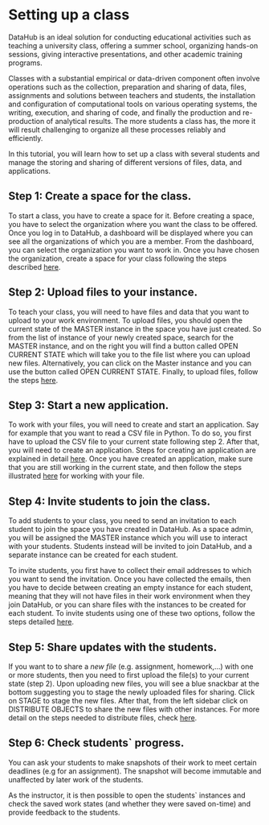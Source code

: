 # Setting up a class

DataHub is an ideal solution for conducting educational activities such as teaching a university class, offering a summer school, organizing hands-on sessions, giving interactive presentations, and other academic training programs.

Classes with a substantial empirical or data-driven component often involve operations such as the collection, preparation and sharing of data, files, assignments and solutions between teachers and students, the installation and configuration of computational tools on various operating systems, the writing, execution, and sharing of code, and finally the production and re-production of analytical results. The more students a class has, the more it will result challenging to organize all these processes reliably and efficiently.

In this tutorial, you will learn how to set up a class with several students and manage the storing and sharing of different versions of files, data, and applications.

## Step 1: Create a space for the class.

To start a class, you have to create a space for it. Before creating a space, you have to select the organization where you want the class to be offered. Once you log in to DataHub, a dashboard will be displayed where you can see all the organizations of which you are a member. From the dashboard, you can select the organization you want to work in. Once you have chosen the organization, create a space for your class following the steps described [here](../actions/create-a-space.md).

## Step 2: Upload files to your instance.

To teach your class, you will need to have files and data that you want to upload to your work environment. To upload files, you should open the current state of the MASTER instance in the space you have just created. So from the list of instance of your newly created space, search for the MASTER instance, and on the right you will find a button called OPEN CURRENT STATE which will take you to the file list where you can upload new files. Alternatively, you can click on the Master instance and you can use the button called OPEN CURRENT STATE. Finally, to upload files, follow the steps [here](../actions/upload-new-files.md).

## Step 3: Start a new application.

To work with your files, you will need to create and start an application. Say for example that you want to read a CSV file in Python. To do so, you first have to upload the CSV file to your current state following step 2. After that, you will need to create an application. Steps for creating an application are explained in detail [here](../actions/create-an-application.md). Once you have created an application, make sure that you are still working in the current state, and then follow the steps illustrated [here](../actions/start-an-application.md) for working with your file.

## Step 4: Invite students to join the class.

To add students to your class, you need to send an invitation to each student to join the space you have created in DataHub. As a space admin, you will be assigned the MASTER instance which you will use to interact with your students. Students instead will be invited to join DataHub, and a separate instance can be created for each student.   
  
To invite students, you first have to collect their email addresses to which you want to send the invitation. Once you have collected the emails, then you have to decide between creating an empty instance for each student, meaning that they will not have files in their work environment when they join DataHub, or you can share files with the instances to be created for each student. To invite students using one of these two options, follow the steps detailed [here](../actions/create-an-instance.md).

## Step 5: Share updates with the students.

If you want to to share a _new file_ \(e.g. assignment, homework,...\) with one or more students, then you need to first upload the file\(s\) to your current state \(step 2\). Upon uploading new files, you will see a blue snackbar at the bottom suggesting you to stage the newly uploaded files for sharing. Click on STAGE to stage the new files. After that, from the left sidebar click on DISTRIBUTE OBJECTS to share the new files with other instances. For more detail on the steps needed to distribute files, check [here](../actions/distribute-a-snapshot.md).

## Step 6: Check students\` progress.

You can ask your students to make snapshots of their work to meet certain deadlines \(e.g for an assignment\). The snapshot will become immutable and unaffected by later work of the students.

As the instructor, it is then possible to open the students\` instances and check the saved work states \(and whether they were saved on-time\) and provide feedback to the students.

